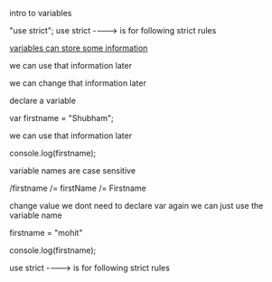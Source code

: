 
intro to variables

"use strict";
use strict ----> is for following strict rules

<u>variables can store some information</u>

we can use that information later

 we can change that information later

  

declare a variable

var firstname = "Shubham";

  

we can use that information later

console.log(firstname);

  

variable names are case sensitive

/firstname /= firstName /= Firstname

  

change value we dont need to declare var again we can just use the variable name

firstname = "mohit"

  

console.log(firstname);

  

use strict ----> is for following strict rules